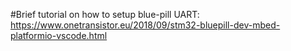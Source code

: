 #Brief tutorial on how to setup blue-pill UART:
https://www.onetransistor.eu/2018/09/stm32-bluepill-dev-mbed-platformio-vscode.html